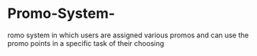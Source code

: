 # Promo-System-
romo system in which users are assigned various promos and can use the promo points in a specific task of their choosing
